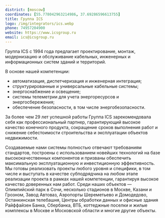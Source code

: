 ```yaml
---
district: [moscow]
coordinates: [55.778042963214986, 37.69286596613755]
title: Группа ICS
logo: /img/integrators/ics.webp
phone: 74957204900
website: https://www.icsgroup.ru
email: ics@icsgroup.ru
---
```


Группа ICS с 1994 года предлагает проектирование, монтаж, модернизацию и обслуживание кабельных, инженерных и информационных систем зданий и территорий.


В основе нашей компетенции:
* автоматизация, диспетчеризация и инженерная интеграция;
* структурированные и универсальные кабельные системы;
* энергоснабжение и освещение;
* системы телеметрии для учета энергоресурсов и энергосбережения;
* обеспечение безопасности, в том числе энергобезопасности.

За более чем 29 лет успешной работы Группа ICS зарекомендовала себя как профессиональный партнер, гарантирующий высокое качество конечного продукта, сокращение сроков выполнения работ и снижение себестоимости строительства и эксплуатации объектов недвижимости.

Создаваемые нами системы полностью отвечают требованиям стандартов, построены с использованием новейших технологий на базе высококачественных компонентов и призваны обеспечить максимальную эксплуатационную и инвестиционную эффективность.
Мы готовы реализовать проекты любого уровня и специфики, в том числе и выступать в качестве субподрядчика на любом этапе реализации проекта в рамках нашей компетенции, гарантируя высокое качество доверенных нам работ.
Среди наших объектов — Олимпийский парк в Сочи, несколько стадионов в Москве, Казани и Грозном, Завод Автоваз, Аэропорты Шереметьево и Домодедово, Останкинская телебашня, Центры обработки данных и офисные здания Райффайзен Банка, Сбербанка, ВТБ, коттеджные поселки и жилые комплексы в Москве и Московской области и многие другие объекты.

